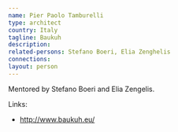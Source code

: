 ```yaml
---
name: Pier Paolo Tamburelli
type: architect
country: Italy
tagline: Baukuh
description:
related-persons: Stefano Boeri, Elia Zenghelis
connections:
layout: person
---
```


Mentored by Stefano Boeri and Elia Zengelis.

Links:
* <http://www.baukuh.eu/>
